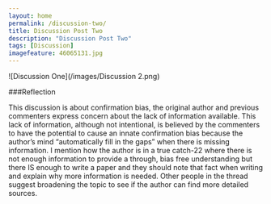 ```yaml
---
layout: home
permalink: /discussion-two/
title: Discussion Post Two
description: "Discussion Post Two"
tags: [Discussion]
imagefeature: 46065131.jpg
---
```

![Discussion One](/images/Discussion 2.png)

###Reflection

This discussion is about confirmation bias, the original author and previous commenters express concern about the lack of information available. This lack of information, although not intentional, is believed by the commenters to have the potential to cause an innate confirmation bias because the author’s mind “automatically fill in the gaps” when there is missing information. I mention how the author is in a true catch-22 where there is not enough information to provide a through, bias free understanding but there IS enough to write a paper and they should note that fact when writing and explain why more information is needed. Other people in the thread suggest broadening the topic to see if the author can find more detailed sources.
